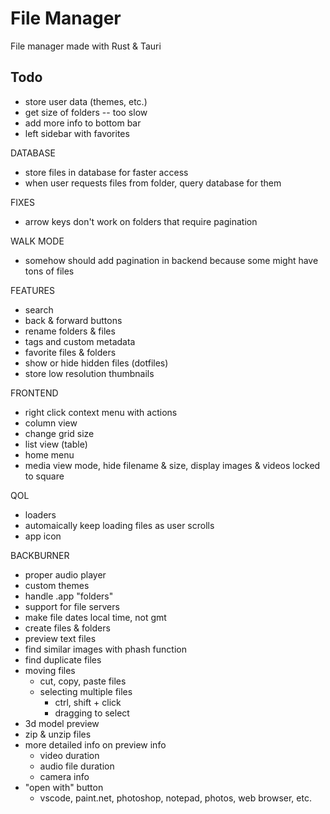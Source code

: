 # File Manager

File manager made with Rust & Tauri

## Todo

- store user data (themes, etc.)
- get size of folders -- too slow
- add more info to bottom bar
- left sidebar with favorites

DATABASE
- store files in database for faster access
- when user requests files from folder, query database for them

FIXES
- arrow keys don't work on folders that require pagination

WALK MODE
- somehow should add pagination in backend because some might have tons of files

FEATURES
- search
- back & forward buttons
- rename folders & files
- tags and custom metadata
- favorite files & folders
- show or hide hidden files (dotfiles)
- store low resolution thumbnails 

FRONTEND
- right click context menu with actions
- column view
- change grid size
- list view (table)
- home menu
- media view mode, hide filename & size, display images & videos locked to square 

QOL
- loaders
- automaically keep loading files as user scrolls
- app icon

BACKBURNER
- proper audio player
- custom themes
- handle .app "folders"
- support for file servers
- make file dates local time, not gmt
- create files & folders
- preview text files
- find similar images with phash function
- find duplicate files
- moving files
  - cut, copy, paste files
  - selecting multiple files
    - ctrl, shift + click
    - dragging to select
- 3d model preview
- zip & unzip files
- more detailed info on preview info
  - video duration
  - audio file duration
  - camera info
- "open with" button
  - vscode, paint.net, photoshop, notepad, photos, web browser, etc.